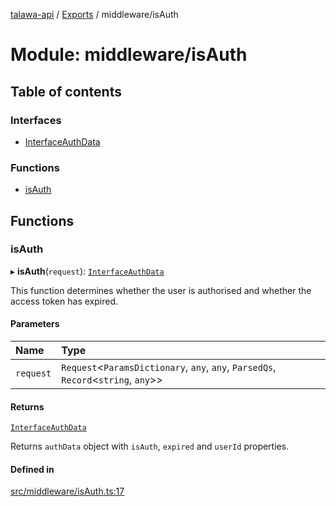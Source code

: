 [talawa-api](../README.md) / [Exports](../modules.md) / middleware/isAuth

# Module: middleware/isAuth

## Table of contents

### Interfaces

- [InterfaceAuthData](../interfaces/middleware_isAuth.InterfaceAuthData.md)

### Functions

- [isAuth](middleware_isAuth.md#isauth)

## Functions

### isAuth

▸ **isAuth**(`request`): [`InterfaceAuthData`](../interfaces/middleware_isAuth.InterfaceAuthData.md)

This function determines whether the user is authorised and whether the access token has expired.

#### Parameters

| Name | Type |
| :------ | :------ |
| `request` | `Request`\<`ParamsDictionary`, `any`, `any`, `ParsedQs`, `Record`\<`string`, `any`\>\> |

#### Returns

[`InterfaceAuthData`](../interfaces/middleware_isAuth.InterfaceAuthData.md)

Returns `authData` object with `isAuth`, `expired` and `userId` properties.

#### Defined in

[src/middleware/isAuth.ts:17](https://github.com/PalisadoesFoundation/talawa-api/blob/e5f7a9d/src/middleware/isAuth.ts#L17)
